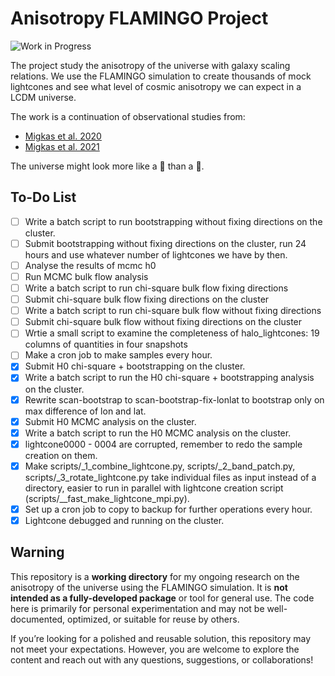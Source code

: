 # Anisotropy FLAMINGO Project
![Work in Progress](https://img.shields.io/badge/status-in%20progress-yellow)

The project study the anisotropy of the universe with galaxy scaling relations. We use the FLAMINGO simulation to create thousands of mock lightcones and see what level of cosmic anisotropy we can expect in a LCDM universe. 

The work is a continuation of observational studies from:
- [Migkas et al. 2020](https://ui.adsabs.harvard.edu/abs/2020A%26A...636A..15M/abstract)
- [Migkas et al. 2021](https://ui.adsabs.harvard.edu/abs/2021A%26A...649A.151M/abstract)

The universe might look more like a 🌰 than a 🎱.

## To-Do List
- [ ] Write a batch script to run bootstrapping without fixing directions on the cluster.
- [ ] Submit bootstrapping without fixing directions on the cluster, run 24 hours and use whatever number of lightcones we have by then.
- [ ] Analyse the results of mcmc h0
- [ ] Run MCMC bulk flow analysis
- [ ] Write a batch script to run chi-square bulk flow fixing directions
- [ ] Submit chi-square bulk flow fixing directions on the cluster
- [ ] Write a batch script to run chi-square bulk flow without fixing directions
- [ ] Submit chi-square bulk flow without fixing directions on the cluster
- [ ] Wrtie a small script to examine the completeness of halo_lightcones: 19 columns of quantities in four snapshots
- [ ] Make a cron job to make samples every hour.
- [x] Submit H0 chi-square + bootstrapping on the cluster.
- [x] Write a batch script to run the H0 chi-square + bootstrapping analysis on the cluster.
- [x] Rewrite scan-bootstrap to scan-bootstrap-fix-lonlat to bootstrap only on max difference of lon and lat.
- [x] Submit H0 MCMC analysis on the cluster.
- [x] Write a batch script to run the H0 MCMC analysis on the cluster.
- [x] lightcone0000 - 0004 are corrupted, remember to redo the sample creation on them.
- [x] Make scripts/_1_combine_lightcone.py, scripts/_2_band_patch.py, scripts/_3_rotate_lightcone.py take individual files as input instead of a directory, easier to run in parallel with lightcone creation script (scripts/__fast_make_lightcone_mpi.py).
- [x] Set up a cron job to copy to backup for further operations every hour.
- [x] Lightcone debugged and running on the cluster.

## Warning

This repository is a **working directory** for my ongoing research on the anisotropy of the universe using the FLAMINGO simulation. It is **not intended as a fully-developed package** or tool for general use. The code here is primarily for personal experimentation and may not be well-documented, optimized, or suitable for reuse by others.

If you’re looking for a polished and reusable solution, this repository may not meet your expectations. However, you are welcome to explore the content and reach out with any questions, suggestions, or collaborations!